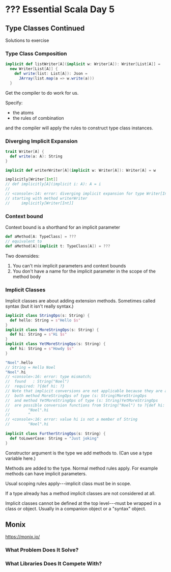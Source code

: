 # ??? Essential Scala Day 5 

## Type Classes Continued

Solutions to exercise

### Type Class Composition

```scala
implicit def listWriter[A](implicit w: Writer[A]): Writer[List[A]] =
  new Writer[List[A]] {
    def write(list: List[A]): Json =
      JArray(list.map(a => w.write(a)))
  }
```

Get the compiler to do work for us.

Specify:
- the atoms
- the rules of combination

and the compiler will apply the rules to construct type class instances.

### Diverging Implicit Expansion

```scala
trait Writer[A] {
  def write(a: A): String
}

implicit def writerWriter[A](implicit w: Writer[A]): Writer[A] = w

implicitly[Writer[Int]]
// def implicitly[A](implicit i: A): A = i
//
// <console>:14: error: diverging implicit expansion for type Writer[Int]
// starting with method writerWriter
//     implicitly[Writer[Int]]
```

### Context bound

Context bound is a shorthand for an implicit parameter

```scala
def aMethod[A: TypeClass] = ???
// equivalent to
def aMethod[A](implicit t: TypeClass[A]) = ???
```

Two downsides:
1. You can't mix implicit parameters and context bounds
2. You don't have a name for the implicit parameter in the scope of the method body

### Implicit Classes

Implicit classes are about adding extension methods. Sometimes called syntax (but it isn't really syntax.)

```scala
implicit class StringOps(s: String) {
  def hello: String = s"Hello $s"
}
implicit class MoreStringOps(s: String) {
  def hi: String = s"Hi $s"
}
implicit class YetMoreStringOps(s: String) {
  def hi: String = s"Howdy $s"
}

"Noel".hello
// String = Hello Noel
"Noel".hi
// <console>:16: error: type mismatch;
//  found   : String("Noel")
//  required: ?{def hi: ?}
// Note that implicit conversions are not applicable because they are ambiguous:
//  both method MoreStringOps of type (s: String)MoreStringOps
//  and method YetMoreStringOps of type (s: String)YetMoreStringOps
//  are possible conversion functions from String("Noel") to ?{def hi: ?}
//        "Noel".hi
//        ^
// <console>:16: error: value hi is not a member of String
//        "Noel".hi
       
implicit class FurtherStringOps(s: String) {
  def toLowerCase: String = "Just joking"
}
```

Constructor argument is the type we add methods to. (Can use a type variable here.)

Methods are added to the type. Normal method rules apply. For example methods can have implicit parameters.

Usual scoping rules apply---implicit class must be in scope.

If a type already has a method implicit classes are not considered at all.

Implicit classes cannot be defined at the top level---must be wrapped in a class or object. Usually in a companion object or a "syntax" object.


## Monix

https://monix.io/

### What Problem Does It Solve?

### What Libraries Does It Compete With?
